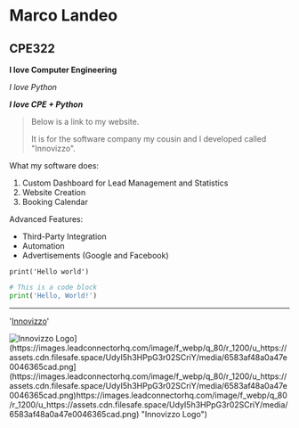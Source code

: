 # Marco Landeo 
## CPE322


**I love Computer Engineering**

*I love Python*

**_I love CPE + Python_**

> Below is a link to my website.
> 
> It is for the software company my cousin and I developed called "Innovizzo".

What my software does:
1. Custom Dashboard for Lead Management and Statistics
2. Website Creation
3. Booking Calendar

Advanced Features:
- Third-Party Integration
- Automation
- Advertisements (Google and Facebook)

`print('Hello world')`

```python
# This is a code block
print('Hello, World!')
```
---

'[Innovizzo](https://innovizzo.com/)'

![Innovizzo Logo]([[https://example.com/image.jpg](https://images.leadconnectorhq.com/image/f_webp/q_80/r_1200/u_https://assets.cdn.filesafe.space/UdyI5h3HPpG3r02SCriY/media/6583af48a0a47e0046365cad.png](https://images.leadconnectorhq.com/image/f_webp/q_80/r_1200/u_https://assets.cdn.filesafe.space/UdyI5h3HPpG3r02SCriY/media/6583af48a0a47e0046365cad.png)https://images.leadconnectorhq.com/image/f_webp/q_80/r_1200/u_https://assets.cdn.filesafe.space/UdyI5h3HPpG3r02SCriY/media/6583af48a0a47e0046365cad.png))](https://images.leadconnectorhq.com/image/f_webp/q_80/r_1200/u_https://assets.cdn.filesafe.space/UdyI5h3HPpG3r02SCriY/media/6583af48a0a47e0046365cad.png](https://images.leadconnectorhq.com/image/f_webp/q_80/r_1200/u_https://assets.cdn.filesafe.space/UdyI5h3HPpG3r02SCriY/media/6583af48a0a47e0046365cad.png)https://images.leadconnectorhq.com/image/f_webp/q_80/r_1200/u_https://assets.cdn.filesafe.space/UdyI5h3HPpG3r02SCriY/media/6583af48a0a47e0046365cad.png) "Innovizzo Logo")

